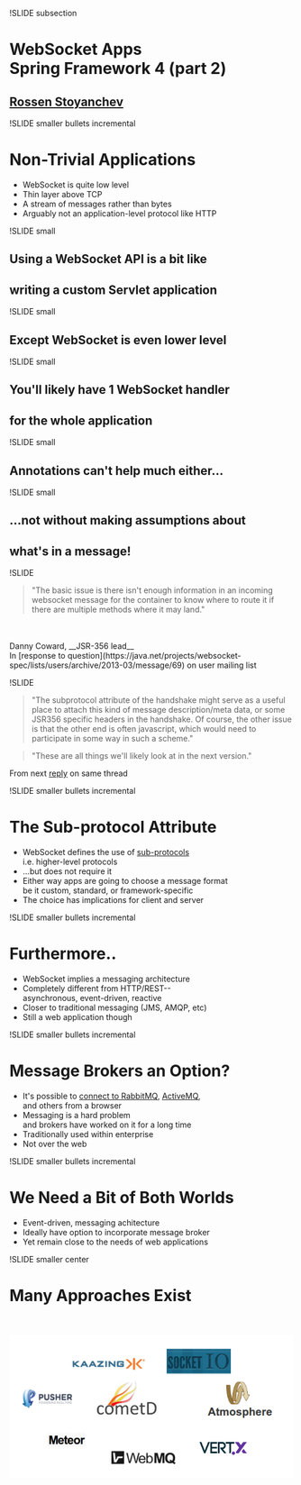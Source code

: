 !SLIDE subsection

# WebSocket Apps<br>Spring Framework 4 (part 2)
## [Rossen Stoyanchev](https://twitter.com/rstoya05)

!SLIDE smaller bullets incremental
# Non-Trivial Applications

* WebSocket is quite low level
* Thin layer above TCP
* A stream of messages rather than bytes
* Arguably not an application-level protocol like HTTP

!SLIDE small
## Using a WebSocket API is a bit like
## writing a __custom Servlet__ application

!SLIDE small
## Except WebSocket is even lower level

!SLIDE small
## You'll likely have 1 WebSocket handler
## for the whole application

!SLIDE small
## Annotations can't help much either...

!SLIDE small
## ...not without making assumptions about 
## what's in a message!

!SLIDE

 <blockquote>"The basic issue is there isn't enough information in an incoming websocket message for the container to know where to route it if there are multiple methods where it may land."</blockquote>
<br><br>
Danny Coward, __JSR-356 lead__<br>In [response to question](https://java.net/projects/websocket-spec/lists/users/archive/2013-03/message/69) on user mailing list

!SLIDE

<blockquote>"The subprotocol attribute of the handshake might serve as a useful place to attach this kind of message description/meta data, or some JSR356 specific headers in the handshake. Of course, the other issue is that the other end is often javascript, which would need to participate in some way in such a scheme."</blockquote>

<blockquote>"These are all things we'll likely look at in the next version."</blockquote>

From next [reply](https://java.net/projects/websocket-spec/lists/users/archive/2013-03/message/72) on same thread

!SLIDE smaller bullets incremental
# The Sub-protocol Attribute

* WebSocket defines the use of [sub-protocols](http://tools.ietf.org/html/rfc6455#section-1.9)<br>i.e. higher-level protocols
* ...but does not require it
* Either way apps are going to choose a message format<br>be it custom, standard, or framework-specific
* The choice has implications for client and server

!SLIDE smaller bullets incremental
# Furthermore..

* WebSocket implies a messaging architecture
* Completely different from HTTP/REST--<br>asynchronous, event-driven, reactive
* Closer to traditional messaging (JMS, AMQP, etc)
* Still a web application though

!SLIDE smaller bullets incremental
# Message Brokers an Option?

* It's possible to [connect to RabbitMQ](http://www.rabbitmq.com/blog/2012/05/14/introducing-rabbitmq-web-stomp/), [ActiveMQ](http://activemq.apache.org/stomp),<br>and others from a browser
* Messaging is a hard problem<br>and brokers have worked on it for a long time
* Traditionally used within enterprise
* Not over the web

!SLIDE smaller bullets incremental
# We Need a Bit of Both Worlds

* Event-driven, messaging achitecture
* Ideally have option to incorporate message broker
* Yet remain close to the needs of web applications

!SLIDE smaller center
# Many Approaches Exist
<br><br>
![Logos of projects](logos.png)


